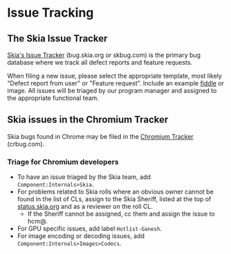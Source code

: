 Issue Tracking
==============

The Skia Issue Tracker
----------------------
[Skia's Issue Tracker](https://bugs.chromium.org/p/skia/issues/list)
(bug.skia.org or skbug.com) is the primary bug database where we track all defect
reports and feature requests.

When filing a new issue, please select the appropriate template, most likely
"Defect report from user" or "Feature request".  Include an example
[fiddle](https://fiddle.skia.org) or image.  All issues will be triaged by our
program manager and assigned to the appropriate functional team.


Skia issues in the Chromium Tracker
-----------------------------------
Skia bugs found in Chrome may be filed in the [Chromium Tracker](https://bugs.chromium.org/p/chromium/issues/list) (crbug.com).

### Triage for Chromium developers
  * To have an issue triaged by the Skia team, add `Component:Internals>Skia`.
  * For problems related to Skia rolls where an obvious owner cannot be found in
    the list of CLs, assign to the Skia Sheriff, listed at the top of 
    [status.skia.org](https://status.skia.org) and as a reviewer on the roll CL.
    * If the Sheriff cannot be assigned, cc them and assign the issue to hcm@.
  * For GPU specific issues, add label `Hotlist-Ganesh`.
  * For image encoding or decoding issues, add
    `Component:Internals>Images>Codecs`.
